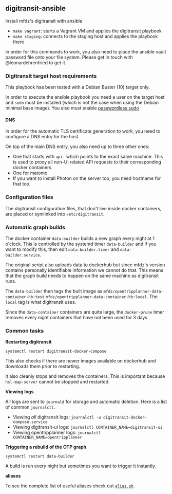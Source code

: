 ## digitransit-ansible

Install mfdz's digitransit with ansible

- `make vagrant`: starts a Vagrant VM and applies the digitransit playbook
- `make staging`: connects to the staging host and applies the playbook there

In order for this commands to work, you also need to place the ansible vault
password file onto your file system. Please get in touch with @leonardehrenfried
to get it.

### Digitransit target host requirements

This playbook has been tested with a Debian Buster (10) target only.

In order to execute the ansible playbook you need a user on the target host and `sudo`
must be installed (which is not the case when using the Debian minimal base image).
You also must enable [passwordless sudo](https://serverfault.com/questions/160581/how-to-setup-passwordless-sudo-on-linux)

#### DNS

In order for the automatic TLS certificate generation to work, you need to 
configure a DNS entry for the host.

On top of the main DNS entry, you also need up to three other ones:

- One that starts with `api.` which points to the exact same machine. This is used to 
proxy all non-UI related API requests to their corresponding docker containers.
- One for matomo
- If you want to install Photon on the server too, you need hostname for that too.

### Configuration files

The digitransit configuration files, that don't live inside docker containers,
are placed or symlinked into `/etc/digitransit`.

### Automatic graph builds

The docker container `data-builder` builds a new graph every night at 1 o'clock.
This is controlled by the systemd timer `data-builder` and if you want to modify
this, then edit `data-builder.timer` and `data-builder.service`.

The original script also uploads data to dockerhub but since mfdz's version contains
personally identifiable information we cannot do that. This means that the graph
build needs to happen on the same machine as digitransit runs.

The `data-builder` then tags the built image as `mfdz/opentripplanner-data-container-hb:test`
`mfdz/opentripplanner-data-container-hb:local`. The `local` tag is what
digitransit uses.

Since the `data-container` containers are quite large, the `docker-prune` timer
removes every night containers that have not been used for 3 days.

### Common tasks

**Restarting digitransit**

`systemctl restart digitransit-docker-compose`

This also checks if there are newer images available on dockerhub and downloads
them prior to restarting. 

It also cleanly stops and removes the containers. This
is important because `hsl-map-server` cannot be stopped and restarted.

**Viewing logs**

All logs are sent to `journald` for storage and automatic deletion. Here is
a list of common `journalctl`.

- Viewing *all* digitransit logs: `journalctl -u digitransit-docker-compose.service`
- Viewing digitransit-ui logs: `journalctl CONTAINER_NAME=digitransit-ui`
- Viewing opentripplanner logs: `journalctl CONTAINER_NAME=opentripplanner`

**Triggering a rebuild of the OTP graph**

`systemctl restart data-builder`

A build is run every night but sometimes you want to trigger it instantly.

**aliases**

To see the complete list of useful aliases check out [`alias.sh`](roles/base/templates/alias.sh).


